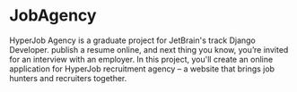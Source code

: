# JobAgency
HyperJob Agency is a graduate project for JetBrain's track Django Developer.
publish a resume online, and next thing you know, you’re invited for an interview with an employer.
In this project, you'll create an online application for HyperJob recruitment agency – a website that brings job hunters and recruiters together.
